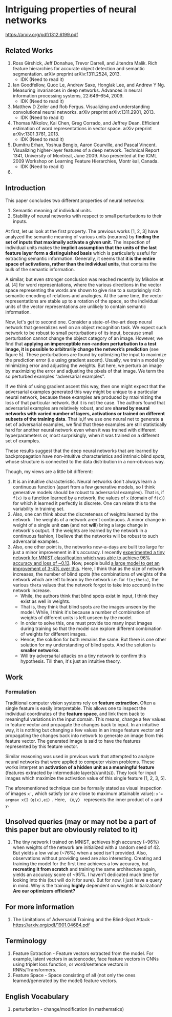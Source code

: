 # Intriguing properties of neural networks
https://arxiv.org/pdf/1312.6199.pdf

## Related Works
1. Ross Girshick, Jeff Donahue, Trevor Darrell, and Jitendra Malik. Rich feature hierarchies for accurate object detection and semantic segmentation. arXiv preprint arXiv:1311.2524, 2013.
    - IDK (Need to read it)
2. Ian Goodfellow, Quoc Le, Andrew Saxe, Honglak Lee, and Andrew Y Ng. Measuring invariances in deep networks. Advances in neural information processing systems, 22:646–654, 2009.
    - IDK (Need to read it)
3. Matthew D Zeiler and Rob Fergus. Visualizing and understanding convolutional neural networks. arXiv preprint arXiv:1311.2901, 2013.
    - IDK (Need to read it)
4. Thomas Mikolov, Kai Chen, Greg Corrado, and Jeffrey Dean. Efficient estimation of word representations in vector space. arXiv preprint arXiv:1301.3781, 2013.
    - IDK (Need to read it)
5. Dumitru Erhan, Yoshua Bengio, Aaron Courville, and Pascal Vincent. Visualizing higher-layer features of a deep network. Technical Report 1341, University of Montreal, June 2009. Also presented at the ICML 2009 Workshop on Learning Feature Hierarchies, Montr ́eal, Canada.
    - IDK (Need to read it)
6. 

## Introduction
This paper concludes two different properties of neural networks:
1. Semantic meaning of individual units.
2. Stability of neural networks with respect to small perturbations to their inputs.

At first, let us look at the first property. The previous works [1, 2, 3] have analyzed the semantic meaning of various units (neurons) by **finding the set of inputs that maximally activate a given unit**. The inspection of individual units makes the **implicit assumption that the units of the last feature layer form a distinguished basis** which is particularly useful for extracting semantic information. Generally, it seems that **it is the entire space of activations, rather than the individual units**, that contains the bulk of the semantic information.

A similar, but even stronger conclusion was reached recently by Mikolov et al. [4] for word representations, where the various directions in the vector space representing the words are shown to give rise to a surprisingly rich semantic encoding of relations and analogies. At the same time, the vector representations are stable up to a rotation of the space, so the individual units of the vector representations are unlikely to contain semantic information.

Now, let's get to second one. Consider a state-of-the-art deep neural network that generalizes well on an object recognition task. We expect such network to be robust to small perturbations of its input, because small perturbation cannot change the object category of an image. However, we find that **applying an imperceptible non-random perturbation to a test image, it is possible to arbitrarily change the network’s prediction** (see figure 5). These perturbations are found by optimizing the input to maximize the prediction error (i.e using gradient ascent). Usually, we train a model by minimizing error and adjusting the weights. But here, we perturb an image by maximizing the error and adjusting the pixels of that image. We term the so perturbed examples “adversarial examples”.

If we think of using gradient ascent this way, then one might expect that the adversarial examples generated this way might be unique to a particular neural network, because these examples are produced by maximizing the loss of that particular network. But it is not the case. The authors found that adversarial examples are relatively robust, and are **shared by neural networks with varied number of layers, activations or trained on different subsets of the training data**. That is,if we use one neural net to generate a set of adversarial examples, we find that these examples are still statistically hard for another neural network even when it was trained with different hyperparameters or, most surprisingly, when it was trained on a different set of examples.

These results suggest that the deep neural networks that are learned by backpropagation have non-intuitive characteristics and intrinsic blind spots, whose structure is connected to the data distribution in a non-obvious way.

Though, my views are a little bit different:
1. It is an intuitive characteristic. Neural networks don't always learn a continuous function (apart from a few generative models, so I think generative models should be robust to adversarial examples). That is, if `f(x)` is a function learned by a network, the values of `x` (domain of `f(x)`) for which it learned it perfectly is discrete. One can relate this to the variability in training set.
2. Also, one can think about the discreteness of weights learned by the network. The weights of a network aren't continuous. A minor change in weight of a single unit **can** (and not **will**) bring a large change in network's output. If the weights are learned by the network in a continuous fashion, I believe that the networks will be robust to such adversarial examples. 
3. Also, one other point is, the networks now-a-days are built too large for just a minor improvement in it's accuracy. I recently [experimented a tiny network for MNIST classification which was able to achieve 96% accuracy and loss of ~0.13](https://github.com/ParikhKadam/mnist-experiments/blob/master/experiment1.ipynb). Now, people build [a large model to get an improvement of 3-4% over this](https://www.kaggle.com/ngbolin/mnist-dataset-digit-recognizer). Here, I think that as the size of network increases, the number of blind spots (the combinations of weights of the network which are left to learn by the network i.e. for `f(x;theta)`, the various `theta` values that the network forgot to take into account) in the network increase.
    - While, the authors think that blind spots exist in input, I think they exist as well in weights.
    - That is, they think that blind spots are the images unseen by the model. While, I think it's because a number of combination of weights of different units is left unseen by the model.
    - In order to solve this, one must provide too many input images during training so that the model can explore different combination of weights for different images.
    - Hence, the solution for both remains the same. But there is one other solution for my understanding of blind spots. And the solution is **smaller networks**.
    - Will try adversarial attacks on a tiny network to confirm this hypothesis. Till then, it's just an intuitive theory.

## Work

### Formulation
Traditional computer vision systems rely on **feature extraction**. Often a single feature is easily interpretable. This allows one to inspect the individual coordinates of the **feature space**, and link them back to meaningful variations in the input domain. This means, change a few values in feature vector and propagate the changes back to input. In an intuitive way, it is nothing but changing a few values in an image feature vector and propagating the changes back into network to generate an image from this feature vector. The generated image is said to have the features represented by this feature vector.

Similar reasoning was used in previous work that attempted to analyze neural networks that were applied to computer vision problems. These works interpret an **activation of a hidden unit as a meaningful feature** (features extracted by intermediate layer(s)/unit(s)). They look for input images which maximize the activation value of this single feature [1, 2, 3, 5].

The aforementioned technique can be formally stated as visual inspection of images `x′`, which satisfy (or are close to maximum attainable value):
`x′= argmax x∈I〈φ(x),ei〉`. Here, 〈x,y〉 represents the inner product of `x` and `y`.

## Unsolved queries (may or may not be a part of this paper but are obviously related to it)
1. The tiny network I trained on MNIST, achieves high accuracy (~96%) when weights of the network are initialized with a random seed of 42. But yields a low value (~76%) when a seed isn't provided. Also, observations without providing seed are also interesting. Creating and training the model for the first time achieves a low accuracy, but **recreating it from scratch** and training the same architecture again, yields an accuracy score of ~95%. I haven't dedicated much time for looking into this (but will do it for sure). But for now, I just have a query in mind. Why is the training **highly** dependent on weights initialization? **Are our optimizers efficient?**

## For more information
1. The Limitations of Adversarial Training and the Blind-Spot Attack - https://arxiv.org/pdf/1901.04684.pdf

## Terminology
1. Feature Extraction - Feature vectors extracted from the model. For example, latent vectors in autoencoder, face feature vectors in CNNs using triplet loss function, or word/sentence vectors in RNNs/Transformers.
2. Feature Space - Space consisting of all (not only the ones learned/generated by the model) feature vectors.

## English Vocabulary
1. perturbation - change/modification (in mathematics)